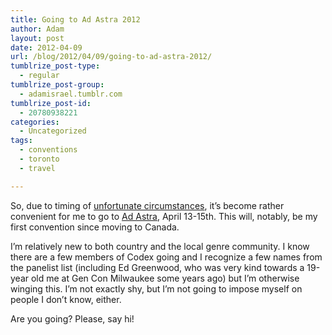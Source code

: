 ```yaml
---
title: Going to Ad Astra 2012
author: Adam
layout: post
date: 2012-04-09
url: /blog/2012/04/09/going-to-ad-astra-2012/
tumblrize_post-type:
  - regular
tumblrize_post-group:
  - adamisrael.tumblr.com
tumblrize_post-id:
  - 20780938221
categories:
  - Uncategorized
tags:
  - conventions
  - toronto
  - travel

---
```

So, due to timing of [unfortunate circumstances][1], it&#8217;s become rather convenient for me to go to [Ad Astra][2], April 13-15th. This will, notably, be my first convention since moving to Canada.

I&#8217;m relatively new to both country and the local genre community. I know there are a few members of Codex going and I recognize a few names from the panelist list (including Ed Greenwood, who was very kind towards a 19-year old me at Gen Con Milwaukee some years ago) but I&#8217;m otherwise winging this. I&#8217;m not exactly shy, but I&#8217;m not going to impose myself on people I don&#8217;t know, either.

Are you going? Please, say hi!

 [1]: http://www.adamisrael.com/blog/2012/04/06/designated-driver/ "Designated Driver"
 [2]: http://www.ad-astra.org/